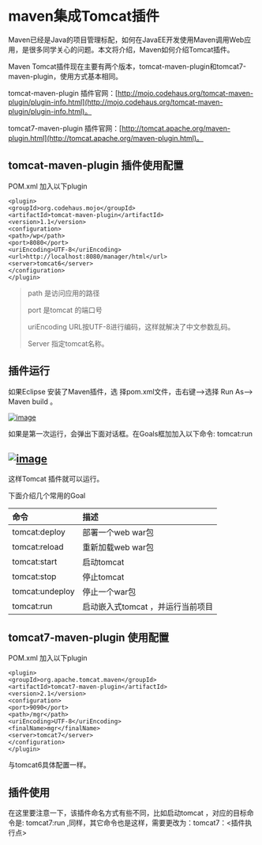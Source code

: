 # maven集成Tomcat插件

Maven已经是Java的项目管理标配，如何在JavaEE开发使用Maven调用Web应用，是很多同学关心的问题。本文将介绍，Maven如何介绍Tomcat插件。

Maven Tomcat插件现在主要有两个版本，tomcat-maven-plugin和tomcat7-maven-plugin，使用方式基本相同。

tomcat-maven-plugin 插件官网：[http://mojo.codehaus.org/tomcat-maven-plugin/plugin-info.html](http://mojo.codehaus.org/tomcat-maven-plugin/plugin-info.html)。

tomcat7-maven-plugin 插件官网：[http://tomcat.apache.org/maven-plugin.html](http://tomcat.apache.org/maven-plugin.html)。

## tomcat-maven-plugin  插件使用配置

POM.xml 加入以下plugin

```
<plugin>
<groupId>org.codehaus.mojo</groupId>
<artifactId>tomcat-maven-plugin</artifactId>
<version>1.1</version>
<configuration>
<path>/wp</path>
<port>8080</port>
<uriEncoding>UTF-8</uriEncoding>
<url>http://localhost:8080/manager/html</url>
<server>tomcat6</server>
</configuration>
</plugin>
```

> path  是访问应用的路径
>
> port 是tomcat 的端口号
>
> uriEncoding  URL按UTF-8进行编码，这样就解决了中文参数乱码。
>
> Server 指定tomcat名称。

## 插件运行

如果Eclipse 安装了Maven插件，选 择pom.xml文件，击右键——&gt;选择 Run As——&gt; Maven build 。

[![](file:///C:/Users/tony/AppData/Local/Temp/enhtmlclip/Image%2816%29.png "image")](http://static.oschina.net/uploads/img/201310/14145819_EQjC.png)

如果是第一次运行，会弹出下面对话框。在Goals框加加入以下命令: tomcat:run

## [![](file:///C:/Users/tony/AppData/Local/Temp/enhtmlclip/Image%2817%29.png "image")](http://static.oschina.net/uploads/img/201310/14145820_5Bqc.png)

这样Tomcat 插件就可以运行。

下面介绍几个常用的Goal

| 命令 | 描述 |
| :--- | :--- |
| tomcat:deploy | 部署一个web war包 |
| tomcat:reload | 重新加载web war包 |
| tomcat:start | 启动tomcat |
| tomcat:stop | 停止tomcat |
| tomcat:undeploy | 停止一个war包 |
| tomcat:run | 启动嵌入式tomcat ，并运行当前项目 |

## tomcat7-maven-plugin 使用配置

POM.xml 加入以下plugin

```
<plugin>
<groupId>org.apache.tomcat.maven</groupId>
<artifactId>tomcat7-maven-plugin</artifactId>
<version>2.1</version>
<configuration>
<port>9090</port>
<path>/mgr</path>
<uriEncoding>UTF-8</uriEncoding>
<finalName>mgr</finalName>
<server>tomcat7</server>
</configuration>
</plugin>
```

与tomcat6具体配置一样。

## 插件使用

在这里要注意一下，该插件命名方式有些不同，比如启动tomcat ，对应的目标命令是: tomcat7:run ,同样，其它命令也是这样，需要更改为：tomcat7：&lt;插件执行点&gt;


